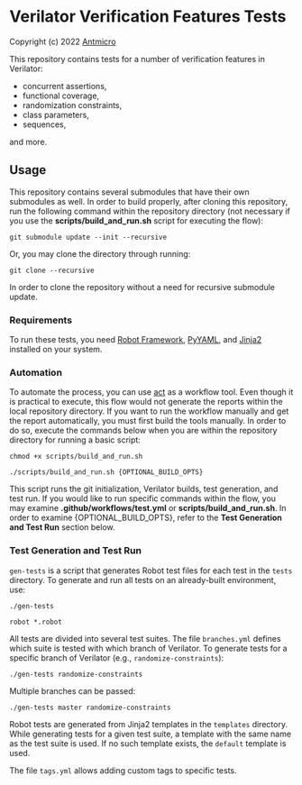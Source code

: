 # Verilator Verification Features Tests


Copyright (c) 2022 [Antmicro](https://www.antmicro.com)


This repository contains tests for a number of verification features in
Verilator:


* concurrent assertions,
* functional coverage,
* randomization constraints,
* class parameters,
* sequences,


and more.


## Usage


This repository contains several submodules that have their own submodules as
well. In order to build properly, after cloning this repository, run
the following command within the repository directory (not necessary if you
use the **scripts/build_and_run.sh** script for executing the flow):


```
git submodule update --init --recursive
```


Or, you may clone the directory through running:


```
git clone --recursive
```

In order to clone the repository without a need for recursive submodule update.


### Requirements


To run these tests, you need
[Robot Framework](https://pypi.org/project/robotframework/),
[PyYAML](https://pypi.org/project/PyYAML/), and
[Jinja2](https://pypi.org/project/Jinja2/) installed on your system.


### Automation


To automate the process, you can use [act](https://github.com/nektos/act) as a
workflow tool. Even though it is practical to execute, this flow would not
generate the reports within the local repository directory. If you want to run
the workflow manually and get the report automatically, you must first build the
tools manually. In order to do so, execute the commands below when you are
within the repository directory for running a basic script:


```
chmod +x scripts/build_and_run.sh
```
```
./scripts/build_and_run.sh {OPTIONAL_BUILD_OPTS}
```


This script runs the git initialization, Verilator builds, test generation, and
test run. If you would like to run specific commands within the flow, you may
examine **.github/workflows/test.yml** or **scripts/build_and_run.sh**. In order
to examine {OPTIONAL_BUILD_OPTS}, refer to the **Test Generation and Test Run**
section below.


### Test Generation and Test Run


`gen-tests` is a script that generates Robot test files for each test in the
`tests` directory. To generate and run all tests on an already-built environment,
use:


```
./gen-tests
```
```
robot *.robot
```


All tests are divided into several test suites. The file `branches.yml` defines
which suite is tested with which branch of Verilator. To generate tests for a
specific branch of Verilator (e.g., `randomize-constraints`):


```
./gen-tests randomize-constraints
```


Multiple branches can be passed:


```
./gen-tests master randomize-constraints
```


Robot tests are generated from Jinja2 templates in the `templates` directory.
While generating tests for a given test suite, a template with the same name as
the test suite is used. If no such template exists, the `default` template is
used.


The file `tags.yml` allows adding custom tags to specific tests.

